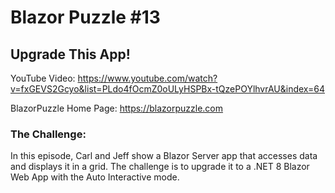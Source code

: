 # Blazor Puzzle #13

## Upgrade This App!

YouTube Video: https://www.youtube.com/watch?v=fxGEVS2Gcyo&list=PLdo4fOcmZ0oULyHSPBx-tQzePOYlhvrAU&index=64

BlazorPuzzle Home Page: https://blazorpuzzle.com

### The Challenge:

In this episode, Carl and Jeff show a Blazor Server app that accesses data and displays it in a grid. The challenge is to upgrade it to a .NET 8 Blazor Web App with the Auto Interactive mode.
